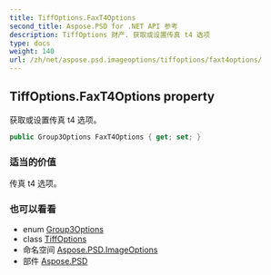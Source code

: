 ```yaml
---
title: TiffOptions.FaxT4Options
second_title: Aspose.PSD for .NET API 参考
description: TiffOptions 财产. 获取或设置传真 t4 选项
type: docs
weight: 140
url: /zh/net/aspose.psd.imageoptions/tiffoptions/faxt4options/
---
```

## TiffOptions.FaxT4Options property

获取或设置传真 t4 选项。

```csharp
public Group3Options FaxT4Options { get; set; }
```

### 适当的价值

传真 t4 选项。

### 也可以看看

* enum [Group3Options](../../../aspose.psd.fileformats.tiff.enums/group3options/)
* class [TiffOptions](../)
* 命名空间 [Aspose.PSD.ImageOptions](../../tiffoptions/)
* 部件 [Aspose.PSD](../../../)


